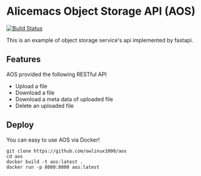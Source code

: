 # Alicemacs Object Storage API (AOS)

[![Build Status](https://travis-ci.org/owlinux1000/aos.svg?branch=master)](https://travis-ci.org/owlinux1000/aos)

This is an example of object storage service's api implemented by fastapi. 

## Features

AOS provided the following RESTful API
- Upload a file
- Download a file
- Download a meta data of uploaded file
- Delete an uploaded file

## Deploy

You can easy to use AOS via Docker!

```
git clone https://github.com/owlinux1000/aos
cd aos
docker build -t aos:latest .
docker run -p 8000:8000 aos:latest
```

